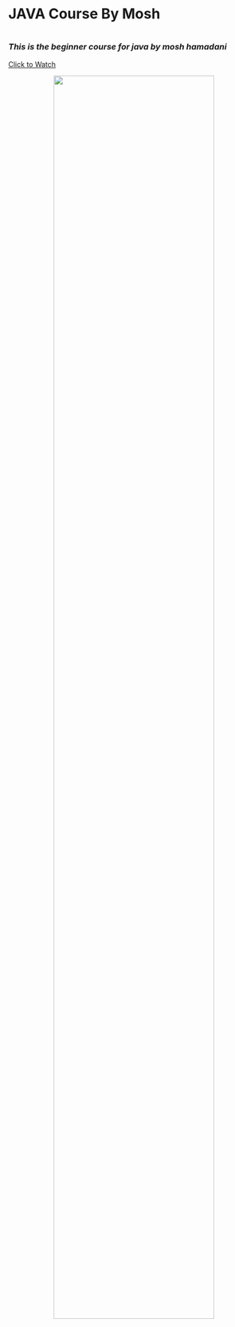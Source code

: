 <h1>JAVA Course By Mosh<h1>
<h3><i>This is the beginner course for java by mosh hamadani</i></h3>
  <a href="https://www.youtube.com/watch?v=eIrMbAQSU34&t=12s"<<h3>Click to Watch</h3>
<p align = "center"><img src = "https://user-images.githubusercontent.com/93942615/179511109-c2168ece-001b-4c21-b312-4510853e3034.jpeg" width= "80%" height= "auto" ></p>


